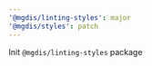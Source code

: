 ```yaml
---
'@mgdis/linting-styles': major
'@mgdis/styles': patch
---
```


Init `@mgdis/linting-styles` package
